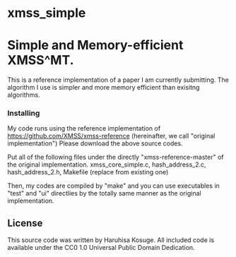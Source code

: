 # xmss_simple
# Simple and Memory-efficient XMSS^MT.

This is a reference implementation of a paper I am currently submitting. The algorithm I use is simpler and more memory efficient than exisitng algorithms.

### Installing

My code runs using the reference implementation of
https://github.com/XMSS/xmss-reference
(hereinafter, we call "original implementation")
Please download the above source codes.

Put all of the following files under the directly "xmss-reference-master" of the original implementation.
 xmss_core_simple.c, hash_address_2.c, hash_address_2.h, Makefile (replace from existing one)
  
Then, my codes are compiled by "make" and you can use executables in "test" and "ui" directlies by the totally same manner as the original implementation.

## License

This source code was written by Haruhisa Kosuge. All included code is available under the CC0 1.0 Universal Public Domain Dedication.
